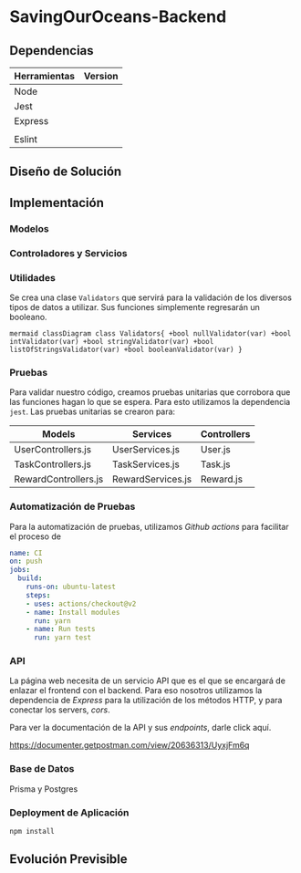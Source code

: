 # SavingOurOceans-Backend

## Dependencias

| Herramientas | Version |
| ------------ | ------- |
| Node         |         |
| Jest         |         |
| Express      |         |
|              |         |
| Eslint       |         |

## Diseño de Solución

## Implementación

### Modelos

### Controladores y Servicios

### Utilidades
Se crea una clase `Validators` que servirá para la validación de los diversos tipos de datos
a utilizar. Sus funciones simplemente regresarán un booleano.

``mermaid
classDiagram
  class Validators{
    +bool nullValidator(var)
    +bool intValidator(var)
    +bool stringValidator(var)
    +bool listOfStringsValidator(var)
    +bool booleanValidator(var)
  }
``

### Pruebas
Para validar nuestro código, creamos pruebas unitarias que corrobora que las funciones 
hagan lo que se espera. Para esto utilizamos la dependencia `jest`. Las pruebas unitarias se
crearon para:

| Models | Services | Controllers |
| ----------- | -------- | ----------- |
| UserControllers.js | UserServices.js | User.js |
| TaskControllers.js | TaskServices.js | Task.js  |
| RewardControllers.js | RewardServices.js | Reward.js |


### Automatización de Pruebas
Para la automatización de pruebas, utilizamos *Github actions* para facilitar el proceso de 
```yaml
name: CI
on: push
jobs:
  build:
    runs-on: ubuntu-latest
    steps:
    - uses: actions/checkout@v2
    - name: Install modules
      run: yarn
    - name: Run tests
      run: yarn test

```

### API
La página web necesita de un servicio API que es el que se encargará de enlazar el frontend con el backend. Para eso nosotros utilizamos la dependencia de *Express* para la utilización de los métodos HTTP, y para conectar los servers, *cors*.

Para ver la documentación de la API y sus *endpoints*, darle click aquí.

https://documenter.getpostman.com/view/20636313/UyxjFm6q

<!-- | HTTP Method | Endpoint | Description |
| ----------- | -------- | ----------- |
| POST | /createUser | Crea un usuario |
| POST | /user | Obtiene un usuario |
| P |  |  |
|  |  |  |
|  |  |  |
|  |  |  |
|  |  |  | -->

### Base de Datos 

Prisma y Postgres

### Deployment de Aplicación

`npm install`

## Evolución Previsible
